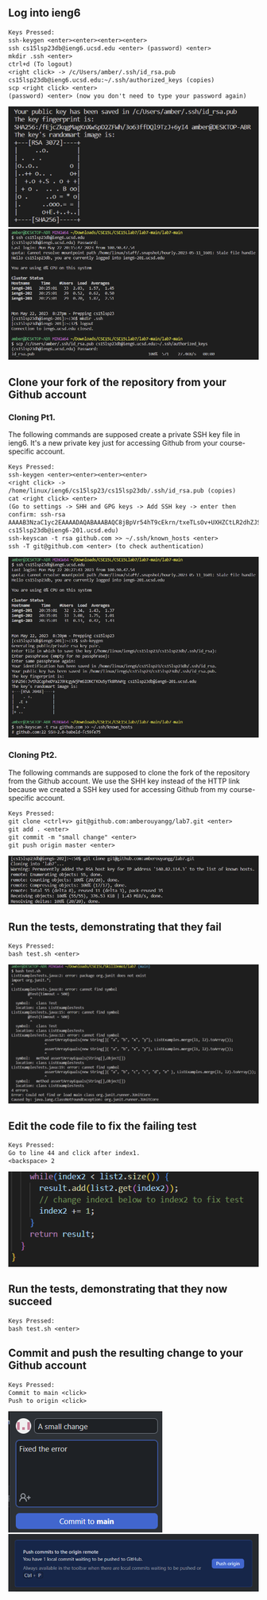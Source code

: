 ## Log into ieng6
```
Keys Pressed:
ssh-keygen <enter><enter><enter><enter> 
ssh cs15lsp23db@ieng6.ucsd.edu <enter> (password) <enter> 
mkdir .ssh <enter> 
ctrl+d (To logout) 
<right click> -> /c/Users/amber/.ssh/id_rsa.pub cs15lsp23db@ieng6.ucsd.edu:~/.ssh/authorized_keys (copies)
scp <right click> <enter> 
(password) <enter> (now you don't need to type your password again)
```
![](randomartimage.png)
![](login.png)
## Clone your fork of the repository from your Github account
### Cloning Pt1.
The following commands are supposed create a private SSH key file in ieng6. It's a new private key just for accessing Github from your course-specific account.
```
Keys Pressed: 
ssh-keygen <enter><enter><enter><enter>
<right click> -> /home/linux/ieng6/cs15lsp23/cs15lsp23db/.ssh/id_rsa.pub (copies)
cat <right click> <enter>
(Go to settings -> SHH and GPG keys -> Add SSH key -> enter then confirm: ssh-rsa AAAAB3NzaC1yc2EAAAADAQABAAABAQC8jBpVr54hT9cEkrn/txeTLsOv+UXHZCtLR2dhZJSbyRZGYuwJOC8symJw7ozGuLXuOAqk7kbhTrcqYiY1EOz3Yp95HadJ1c0nCQVLlmuhDmTr+gWI3MI/zztLC9HI0pNPao5L/YlP9XdirUsjIZZzj0Vn+BiPJqjslvhRvIA1/otAMWZBQPmzcbUYGWNEfM4LtmrYlGHf6EFHpa9ZrlRaTLTo5oY83VoDO03GYfy0fYrppmurpBcvGj+AHTdmvoAu4sD3QrDY9tslhKzs5dhWydlsGfNIgAT9JzlBKFpJihoCYVR9GBZ5oyaXB4VrOxh9fAny9qCqpYA0zBe3Za8z cs15lsp23db@ieng6-201.ucsd.edu)
ssh-keyscan -t rsa github.com >> ~/.ssh/known_hosts <enter>
ssh -T git@github.com <enter> (to check authentication)
```
![](clone1.png)
### Cloning Pt2.
The following commands are supposed to clone the fork of the repository from the Github account. We use the SHH key instead of the HTTP link because we created a SSH key used for accessing Github from my course-specific account.
```
Keys Pressed: 
git clone <ctrl+v> git@github.com:amberouyangg/lab7.git <enter>
git add . <enter>
git commit -m "small change" <enter>
git push origin master <enter>
```
![](clone2.png)
## Run the tests, demonstrating that they fail
```
Keys Pressed: 
bash test.sh <enter>
```
![](error.png)
## Edit the code file to fix the failing test
```
Keys Pressed: 
Go to line 44 and click after index1.
<backspace> 2
```
![](fixx.png)
## Run the tests, demonstrating that they now succeed
```
Keys Pressed: 
bash test.sh <enter>
```

## Commit and push the resulting change to your Github account
```
Keys Pressed: 
Commit to main <click>
Push to origin <click>
```
![](commit.png)
![](push.png)
